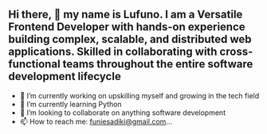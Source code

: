 ## Hi there, 👋 my name is Lufuno. I am a Versatile Frontend Developer with hands-on experience building complex, scalable, and distributed web applications. Skilled in collaborating with cross-functional teams throughout the entire software development lifecycle

- 🔭 I’m currently working on upskilling myself and growing in the tech field
- 🌱 I’m currently learning Python 
- 👯 I’m looking to collaborate on anything software development
- 📫 How to reach me: funiesadiki@gmail.com...

<!--
**foonie/foonie** is a ✨ _special_ ✨ repository because its `README.md` (this file) appears on your GitHub profile.

Here are some ideas to get you started:


-->
